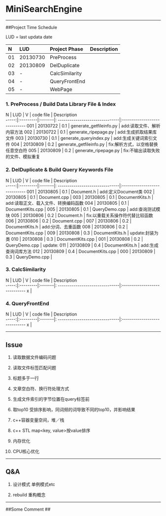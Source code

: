 MiniSearchEngine
================

---

##Project Time Schedule

LUD = last updata date

  N   |    LUD   |   Project Phase     |              Description
:-----|:---------|:--------------------|:-------------------------------------------
 01   | 20130730 | PreProcess          |
 02   | 20130809 | DelDuplicate        |
 03   | -        | CalcSimilarity      |
 04   | -        | QueryFrontEnd       |
 05   | -        | WebPage             |
  

### 1. PreProcess / Build Data Library File & Index ###



  N   |    LUD   |    V   |             code file           |          Description       
-----:|:---------|:-------|: -------------------------------|:-----------------------------
 001  | 20130722 | 0.1    | generate_getfileinfo.py         | add:读取文件、解析内容方法
 002  | 20130722 | 0.1    | generate_ripepage.py            | add:生成抓取结果库文件
 003  | 20130730 | 0.1    | generate_queryindex.py          | add:生成关键词索引文件
 004  | 20130809 | 0.2    | generate_getfileinfo.py         | fix:解析方式，以空格替换任意空白符
 005  | 20130809 | 0.2    | generate_ripepage.py            | fix:不输出读取失败的文件、模拟重复


        

### 2. DelDuplicate & Build Query Keywords File ###


  N   |    LUD   |    V   |             code file           |          Description       
-----:|:---------|:-------|: -------------------------------|:-----------------------------
 001  | 20130805 | 0.1    | Document.h                      | add:定义Document类
 002  | 20130805 | 0.1    | Document.cpp                    |
 003  | 20130805 | 0.1    | DocumentKits.h                  | add:读取正文、载入文件、转换编码函数
 004  | 20130805 | 0.1    | DocumentKits.cpp                |
 005  | 20130805 | 0.1    | QueryDemo.cpp                   | add:查询测试模块
 005  | 20130806 | 0.2    | Document.h                      | fix:以重载关系操作符代替比较函数
 006  | 20130806 | 0.2    | Document.cpp                    |
 007  | 20130806 | 0.2    | DocumentKits.h                  | add:分词、去重函数
 008  | 20130806 | 0.2    | DocumentKits.cpp                |
 009  | 20130808 | 0.3    | DocumentKits.h                  | update:封装为类
 010  | 20130808 | 0.3    | DocumentKits.cpp                |
 001  | 20130808 | 0.2    | QueryDemo.cpp                   | update:
 011  | 20130809 | 0.4    | DocumentKits.h                  | add:生成查询词库方法
 012  | 20130809 | 0.4    | DocumentKits.cpp                |
 000  | 20130809 | 0.3    | QueryDemo.cpp                   |

### 3. CalcSimilarity ###


  N   |    LUD   |    V   |             code file           |          Description       
-----:|:---------|:-------|: -------------------------------|:-----------------------------
x |




### 4. QueryFrontEnd ###

  N   |    LUD   |    V   |             code file           |          Description       
-----:|:---------|:-------|: -------------------------------|:-----------------------------
x |


---
## Issue ##

1. 读取数据文件编码问题


2. 读取文件标签匹配问题


3. 标题多于一行


4. 文章空白符、换行符处理方式


5. 生成文件索引的字节位置在query标签前


6. 取top10 受排序影响，同词频的词导致不同的top10，并影响结果


7. c++容器变量空间，堆／栈


8. c++ STL map<key, value>按value排序


9. 内存优化


10. CPU核心优化

---
## Q&A ##

1. 设计模式 单例模式etc

2. rebuild 重构概念



---
##Some Comment ##






